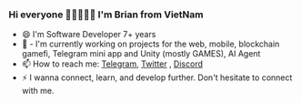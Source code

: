 ### Hi everyone 👋👋👋👋👋 I'm Brian from VietNam

<!--
**bienpx224/bienpx224** is a ✨ _special_ ✨ repository because its `README.md` (this file) appears on your GitHub profile.

-->

- 😄 I'm Software Developer 7+ years
- 🔭 - I'm currently working on projects for the web, mobile, blockchain gamefi, Telegram mini app and Unity (mostly GAMES), AI Agent
- 📫 How to reach me: [Telegram](https://telegram.me/bienpx224),  [Twitter](https://twitter.com/BienPham_BK) , [Discord](https://discord.com/users/8746)
- ⚡ I wanna connect, learn, and develop further.  Don't hesitate to connect with me. 
